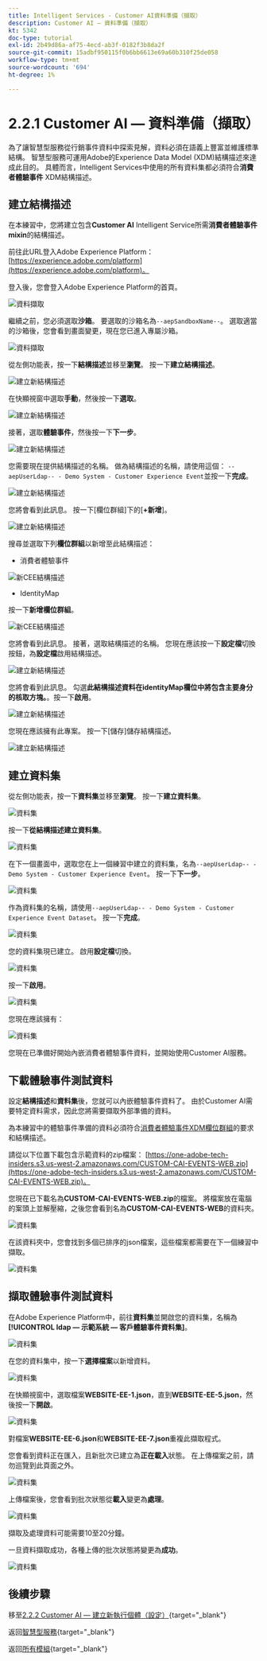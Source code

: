 ```yaml
---
title: Intelligent Services - Customer AI資料準備（擷取）
description: Customer AI — 資料準備（擷取）
kt: 5342
doc-type: tutorial
exl-id: 2b49d86a-af75-4ecd-ab3f-0182f3b8da2f
source-git-commit: 15adbf950115f0b6bb6613e69a60b310f25de058
workflow-type: tm+mt
source-wordcount: '694'
ht-degree: 1%

---
```


# 2.2.1 Customer AI — 資料準備（擷取）

為了讓智慧型服務從行銷事件資料中探索見解，資料必須在語義上豐富並維護標準結構。 智慧型服務可運用Adobe的Experience Data Model (XDM)結構描述來達成此目的。
具體而言，Intelligent Services中使用的所有資料集都必須符合&#x200B;**消費者體驗事件** XDM結構描述。

## 建立結構描述

在本練習中，您將建立包含&#x200B;**Customer AI** Intelligent Service所需&#x200B;**消費者體驗事件mixin**&#x200B;的結構描述。

前往此URL登入Adobe Experience Platform： [https://experience.adobe.com/platform](https://experience.adobe.com/platform)。

登入後，您會登入Adobe Experience Platform的首頁。

![資料擷取](../../datacollection/dc1.2/images/home.png)

繼續之前，您必須選取&#x200B;**沙箱**。 要選取的沙箱名為``--aepSandboxName--``。 選取適當的沙箱後，您會看到畫面變更，現在您已進入專屬沙箱。

![資料擷取](../../datacollection/dc1.2/images/sb1.png)

從左側功能表，按一下&#x200B;**結構描述**&#x200B;並移至&#x200B;**瀏覽**。 按一下&#x200B;**建立結構描述**。

![建立新結構描述](./images/createschemabutton.png)

在快顯視窗中選取&#x200B;**手動**，然後按一下&#x200B;**選取**。

![建立新結構描述](./images/schmanual.png)

接著，選取&#x200B;**體驗事件**，然後按一下&#x200B;**下一步**。

![建立新結構描述](./images/xdmee.png)

您需要現在提供結構描述的名稱。 做為結構描述的名稱，請使用這個： `--aepUserLdap-- - Demo System - Customer Experience Event`並按一下&#x200B;**完成**。

![建立新結構描述](./images/schname.png)

您將會看到此訊息。 按一下[欄位群組]下的[**+新增**]。

![建立新結構描述](./images/xdmee1.png)

搜尋並選取下列&#x200B;**欄位群組**&#x200B;以新增至此結構描述：

- 消費者體驗事件

![新CEE結構描述](./images/cee1.png)

- IdentityMap

按一下&#x200B;**新增欄位群組**。

![新CEE結構描述](./images/cee2.png)

您將會看到此訊息。 接著，選取結構描述的名稱。 您現在應該按一下&#x200B;**設定檔**&#x200B;切換按鈕，為&#x200B;**設定檔**&#x200B;啟用結構描述。

![建立新結構描述](./images/xdmee3.png)

您將會看到此訊息。 勾選&#x200B;**此結構描述資料在identityMap欄位中將包含主要身分的核取方塊。**。按一下&#x200B;**啟用**。

![建立新結構描述](./images/xdmee4.png)

您現在應該擁有此專案。 按一下[儲存]儲存結構描述。**&#x200B;**

![建立新結構描述](./images/xdmee5.png)

## 建立資料集

從左側功能表，按一下&#x200B;**資料集**&#x200B;並移至&#x200B;**瀏覽**。 按一下&#x200B;**建立資料集**。

![資料集](./images/createds.png)

按一下&#x200B;**從結構描述建立資料集**。

![資料集](./images/createdatasetfromschema.png)

在下一個畫面中，選取您在上一個練習中建立的資料集，名為`--aepUserLdap-- - Demo System - Customer Experience Event`。 按一下&#x200B;**下一步**。

![資料集](./images/createds1.png)

作為資料集的名稱，請使用`--aepUserLdap-- - Demo System - Customer Experience Event Dataset`。 按一下&#x200B;**完成**。

![資料集](./images/createds2.png)

您的資料集現已建立。 啟用&#x200B;**設定檔**&#x200B;切換。

![資料集](./images/createds3.png)

按一下&#x200B;**啟用**。

![資料集](./images/createds4.png)

您現在應該擁有：

![資料集](./images/createds5.png)

您現在已準備好開始內嵌消費者體驗事件資料，並開始使用Customer AI服務。

## 下載體驗事件測試資料

設定&#x200B;**結構描述**&#x200B;和&#x200B;**資料集**&#x200B;後，您就可以內嵌體驗事件資料了。 由於Customer AI需要特定資料需求，因此您將需要擷取外部準備的資料。

為本練習中的體驗事件準備的資料必須符合[消費者體驗事件XDM欄位群組](https://github.com/adobe/xdm/blob/797cf4930d5a80799a095256302675b1362c9a15/docs/reference/context/experienceevent-consumer.schema.md)的要求和結構描述。

請從以下位置下載包含示範資料的zip檔案： [https://one-adobe-tech-insiders.s3.us-west-2.amazonaws.com/CUSTOM-CAI-EVENTS-WEB.zip](https://one-adobe-tech-insiders.s3.us-west-2.amazonaws.com/CUSTOM-CAI-EVENTS-WEB.zip)。

您現在已下載名為&#x200B;**CUSTOM-CAI-EVENTS-WEB.zip**&#x200B;的檔案。 將檔案放在電腦的案頭上並解壓縮，之後您會看到名為&#x200B;**CUSTOM-CAI-EVENTS-WEB**&#x200B;的資料夾。

![資料集](./images/ingest.png)

在該資料夾中，您會找到多個已排序的json檔案，這些檔案都需要在下一個練習中擷取。

![資料集](./images/ingest1a.png)

## 擷取體驗事件測試資料

在Adobe Experience Platform中，前往&#x200B;**資料集**&#x200B;並開啟您的資料集，名稱為&#x200B;**[!UICONTROL ldap — 示範系統 — 客戶體驗事件資料集]**。

![資料集](./images/ingest1.png)

在您的資料集中，按一下&#x200B;**選擇檔案**&#x200B;以新增資料。

![資料集](./images/ingest2.png)

在快顯視窗中，選取檔案&#x200B;**WEBSITE-EE-1.json**，直到&#x200B;**WEBSITE-EE-5.json**，然後按一下&#x200B;**開啟**。

![資料集](./images/ingest3.png)

對檔案&#x200B;**WEBSITE-EE-6.json**&#x200B;和&#x200B;**WEBSITE-EE-7.json**&#x200B;重複此擷取程式。

您會看到資料正在匯入，且新批次已建立為&#x200B;**正在載入**&#x200B;狀態。 在上傳檔案之前，請勿巡覽到此頁面之外。

![資料集](./images/ingest4.png)

上傳檔案後，您會看到批次狀態從&#x200B;**載入**&#x200B;變更為&#x200B;**處理**。

![資料集](./images/ingest5.png)

擷取及處理資料可能需要10至20分鐘。

一旦資料擷取成功，各種上傳的批次狀態將變更為&#x200B;**成功**。

![資料集](./images/ingest7.png)

## 後續步驟

移至[2.2.2 Customer AI — 建立新執行個體（設定）](./ex2.md){target="_blank"}

返回[智慧型服務](./intelligent-services.md){target="_blank"}

返回[所有模組](./../../../../overview.md){target="_blank"}
